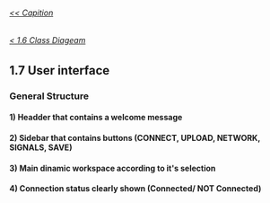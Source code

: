 ###### [<< Capition](/Documentation/Capition.md)
###### [< 1.6 Class Diageam](/Documentation/Chapter%201%20-%20Design%20and%20Architecture/1.6%20Class%20Diagram.md)

## 1.7 User interface

### General Structure

#### 1) Headder that contains a welcome message
#### 2) Sidebar that contains buttons (CONNECT, UPLOAD, NETWORK, SIGNALS, SAVE)
#### 3) Main dinamic workspace according to it's selection
#### 4) Connection status clearly shown (Connected/ NOT Connected)
